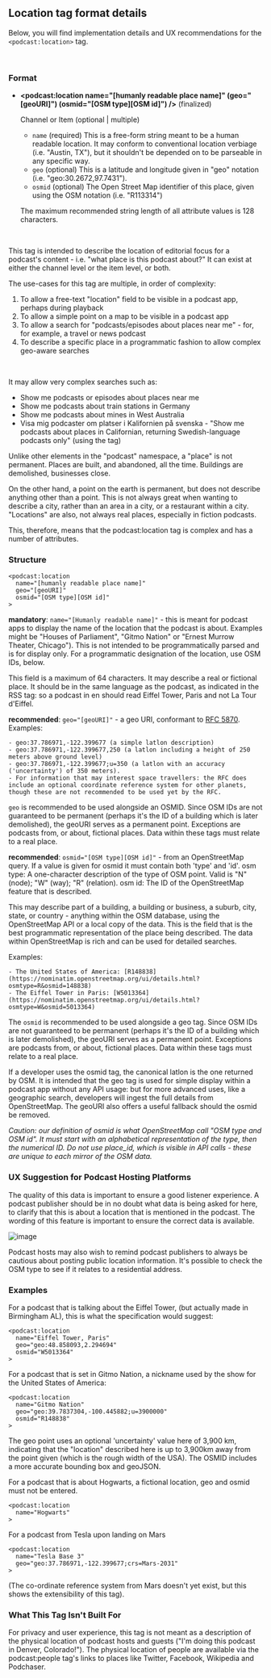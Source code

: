 ## Location tag format details

Below, you will find implementation details and UX recommendations for the `<podcast:location>` tag.

<br>

### Format

- **\<podcast:location name="[humanly readable place name]" (geo="[geoURI]") (osmid="[OSM type][OSM id]") />** (finalized)

   Channel or Item (optional | multiple)

   - `name` (required) This is a free-form string meant to be a human readable location.  It may conform to conventional location verbiage (i.e. "Austin, TX"), but it shouldn't be depended on to be parseable in any specific way.
   - `geo` (optional) This is a latitude and longitude given in "geo" notation (i.e. "geo:30.2672,97.7431").
   - `osmid` (optional) The Open Street Map identifier of this place, given using the OSM notation (i.e. "R113314")

   The maximum recommended string length of all attribute values is 128 characters.


<br>


This tag is intended to describe the location of editorial focus for a podcast's content - i.e. "what place is this podcast about?"  It can exist at either the channel level or the item level, or both.

The use-cases for this tag are multiple, in order of complexity:

1. To allow a free-text "location" field to be visible in a podcast app, perhaps during playback
2. To allow a simple point on a map to be visible in a podcast app
3. To allow a search for "podcasts/episodes about places near me" - for, for example, a travel or news podcast
4. To describe a specific place in a programmatic fashion to allow complex geo-aware searches


<br>


It may allow very complex searches such as:

- Show me podcasts or episodes about places near me
- Show me podcasts about train stations in Germany
- Show me podcasts about mines in West Australia
- Visa mig podcaster om platser i Kalifornien på svenska - "Show me podcasts about places in Californian, returning Swedish-language podcasts only" (using the <language> tag)


Unlike other elements in the "podcast" namespace, a "place" is not permanent. Places are built, and abandoned, all the time. Buildings are demolished, businesses close.

On the other hand, a point on the earth is permanent, but does not describe anything other than a point. This is not always great when wanting to describe a city, rather than an area in a city,
or a restaurant within a city. "Locations" are also, not always real places, especially in fiction podcasts.

This, therefore, means that the podcast:location tag is complex and has a number of attributes.


### Structure

```
<podcast:location
  name="[humanly readable place name]"
  geo="[geoURI]"
  osmid="[OSM type][OSM id]"
>
```

**mandatory**: `name="[Humanly readable name]"` - this is meant for podcast apps to display the name of the location that the podcast is about. Examples might be "Houses of Parliament", "Gitmo Nation" or
"Ernest Murrow Theater, Chicago"). This is not intended to be programmatically parsed and is for display only. For a programmatic designation of the location, use OSM IDs, below.

This field is a maximum of 64 characters. It may describe a real or fictional place. It should be in the same language as the podcast, as indicated in the <language> RSS tag: so a podcast in en should
read Eiffel Tower, Paris and not La Tour d'Eiffel.

**recommended**: `geo="[geoURI]"` - a geo URI, conformant to [RFC 5870](https://tools.ietf.org/html/rfc5870). Examples:

    - geo:37.786971,-122.399677 (a simple latlon description)
    - geo:37.786971,-122.399677,250 (a latlon including a height of 250 meters above ground level)
    - geo:37.786971,-122.399677;u=350 (a latlon with an accuracy ('uncertainty') of 350 meters).
    - For information that may interest space travellers: the RFC does include an optional coordinate reference system for other planets, though these are not recommended to be used yet by the RFC.

`geo` is recommended to be used alongside an OSMID. Since OSM IDs are not guaranteed to be permanent (perhaps it's the ID of a building which is later demolished), the geoURI serves as a permanent point.
Exceptions are podcasts from, or about, fictional places. Data within these tags must relate to a real place.

**recommended**: `osmid="[OSM type][OSM id]"` - from an OpenStreetMap query. If a value is given for osmid it must contain both 'type' and 'id'. osm type: A one-character description of the type of OSM point.
Valid is "N" (node); "W" (way); "R" (relation). osm id: The ID of the OpenStreetMap feature that is described.

This may describe part of a building, a building or business, a suburb, city, state, or country - anything within the OSM database, using the OpenStreetMap API or a local copy of the data. This is the field
that is the best programmatic representation of the place being described. The data within OpenStreetMap is rich and can be used for detailed searches.

Examples:

    - The United States of America: [R148838](https://nominatim.openstreetmap.org/ui/details.html?osmtype=R&osmid=148838)
    - The Eiffel Tower in Paris: [W5013364](https://nominatim.openstreetmap.org/ui/details.html?osmtype=W&osmid=5013364)

The `osmid` is recommended to be used alongside a geo tag. Since OSM IDs are not guaranteed to be permanent (perhaps it's the ID of a building which is later demolished), the geoURI serves as a permanent
point. Exceptions are podcasts from, or about, fictional places. Data within these tags must relate to a real place.

If a developer uses the osmid tag, the canonical latlon is the one returned by OSM. It is intended that the geo tag is used for simple display within a podcast app without any API usage: but for more advanced
 uses, like a geographic search, developers will ingest the full details from OpenStreetMap. The geoURI also offers a useful fallback should the osmid be removed.

_Caution: our definition of osmid is what OpenStreetMap call "OSM type and OSM id". It must start with an alphabetical representation of the type, then the numerical ID. Do not use place_id, which is visible in
API calls - these are unique to each mirror of the OSM data._


### UX Suggestion for Podcast Hosting Platforms

The quality of this data is important to ensure a good listener experience. A podcast publisher should be in no doubt what data is being asked for here, to clarify that this is about a location that is mentioned
in the podcast. The wording of this feature is important to ensure the correct data is available.

![image](https://user-images.githubusercontent.com/1498236/101383942-6c113080-387f-11eb-9cc2-a5a4e5dd19de.png)

Podcast hosts may also wish to remind podcast publishers to always be cautious about posting public location information. It's possible to check the OSM type to see if it relates to a residential address.


### Examples

For a podcast that is talking about the Eiffel Tower, (but actually made in Birmingham AL), this is what the specification would suggest:

```
<podcast:location
  name="Eiffel Tower, Paris"
  geo="geo:48.858093,2.294694"
  osmid="W5013364"
>
```

For a podcast that is set in Gitmo Nation, a nickname used by the show for the United States of America:

```
<podcast:location
  name="Gitmo Nation"
  geo="geo:39.7837304,-100.445882;u=3900000"
  osmid="R148838"
>
```

The geo point uses an optional 'uncertainty' value here of 3,900 km, indicating that the "location" described here is up to 3,900km away from the point given (which is the rough width of the USA). The OSMID
includes a more accurate bounding box and geoJSON.

For a podcast that is about Hogwarts, a fictional location, geo and osmid must not be entered.

```
<podcast:location
  name="Hogwarts"
>
```

For a podcast from Tesla upon landing on Mars

```
<podcast:location
  name="Tesla Base 3"
  geo="geo:37.786971,-122.399677;crs=Mars-2031"
>
```

(The co-ordinate reference system from Mars doesn't yet exist, but this shows the extensibility of this tag).


### What This Tag Isn't Built For

For privacy and user experience, this tag is not meant as a description of the physical location of podcast hosts and guests ("I'm doing this podcast in Denver, Colorado!"). The physical location of people
are available via the podcast:people tag's links to places like Twitter, Facebook, Wikipedia and Podchaser.